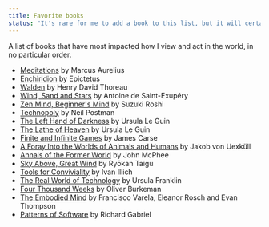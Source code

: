 ```yaml
---
title: Favorite books
status: "It's rare for me to add a book to this list, but it will certainly grow over time."
---
```


A list of books that have most impacted how I view and act in the world, in no particular order.

- [Meditations](https://bookshop.org/a/106240/9781541673854) by Marcus Aurelius
- [Enchiridion](https://www.gutenberg.org/ebooks/45109) by Epictetus
- [Walden](https://bookshop.org/a/106240/9781509826704) by Henry David Thoreau
- [Wind, Sand and Stars](https://bookshop.org/a/106240/9780156027496) by Antoine de Saint-Exupéry
- [Zen Mind, Beginner's Mind](https://bookshop.org/a/106240/9781611808414) by Suzuki Roshi
- [Technopoly](https://bookshop.org/a/106240/9780679745402) by Neil Postman
- [The Left Hand of Darkness](https://bookshop.org/a/106240/9780441478125) by Ursula Le Guin
- [The Lathe of Heaven](https://bookshop.org/a/106240/9781668017401) by Ursula Le Guin
- [Finite and Infinite Games](https://bookshop.org/a/106240/9781476731711) by James Carse
- [A Foray Into the Worlds of Animals and Humans](https://archive.org/details/forayintoworldso0000uexk) by Jakob von Uexküll
- [Annals of the Former World](https://bookshop.org/a/106240/9780374518738) by John McPhee
- [Sky Above, Great Wind](https://bookshop.org/a/106240/9781590309827) by Ryōkan Taigu
- [Tools for Conviviality](https://archive.org/details/illich-conviviality) by Ivan Illich
- [The Real World of Technology](https://bookshop.org/a/106240/9780887846366) by Ursula Franklin
- [Four Thousand Weeks](https://bookshop.org/a/106240/9781250849359) by Oliver Burkeman
- [The Embodied Mind](https://bookshop.org/a/106240/9780262335508) by Francisco Varela, Eleanor Rosch and Evan Thompson
- [Patterns of Software](https://openlibrary.org/books/OL805330M/Patterns_of_software) by Richard Gabriel
